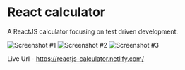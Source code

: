 # React calculator

A ReactJS calculator focusing on test driven development.

![Screenshot #1](https://github.com/dgale1983/React_Calculator/blob/master/screenshots/screenshot1.png)
![Screenshot #2](https://github.com/dgale1983/React_Calculator/blob/master/screenshots/screenshot2.png)
![Screenshot #3](https://github.com/dgale1983/React_Calculator/blob/master/screenshots/screenshot3.png)

Live Url - https://reactjs-calculator.netlify.com/
